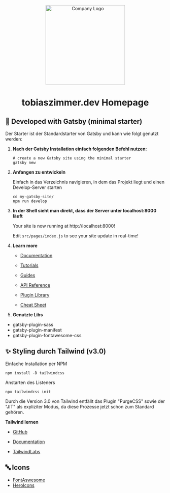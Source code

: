 <p align="center">
  <a href="https://gatsbysampleprojectmain.gatsbyjs.io/">
    <img alt="Company Logo" src="https://gatsbysampleprojectmain.gatsbyjs.io/static/logo_transparent-5fbf2d5c36134c03c74da2dde51329a4.png" width="250" />
  </a>
</p>
<h1 align="center">
  tobiaszimmer.dev Homepage
</h1>

## 🚀 Developed with Gatsby (minimal starter)

Der Starter ist der Standardstarter von Gatsby und kann wie folgt genutzt werden:

1.  **Nach der Gatsby Installation einfach folgenden Befehl nutzen:**

    ```shell
    # create a new Gatsby site using the minimal starter
    gatsby new
    ```

2.  **Anfangen zu entwickeln**

    Einfach in das Verzeichnis navigieren, in dem das Projekt liegt und einen Develop-Server starten

    ```shell
    cd my-gatsby-site/
    npm run develop
    ```

3.  **In der Shell sieht man direkt, dass der Server unter localhost:8000 läuft**

    Your site is now running at http://localhost:8000!

    Edit `src/pages/index.js` to see your site update in real-time!

4.  **Learn more**

    - [Documentation](https://www.gatsbyjs.com/docs/?utm_source=starter&utm_medium=readme&utm_campaign=minimal-starter)

    - [Tutorials](https://www.gatsbyjs.com/tutorial/?utm_source=starter&utm_medium=readme&utm_campaign=minimal-starter)

    - [Guides](https://www.gatsbyjs.com/tutorial/?utm_source=starter&utm_medium=readme&utm_campaign=minimal-starter)

    - [API Reference](https://www.gatsbyjs.com/docs/api-reference/?utm_source=starter&utm_medium=readme&utm_campaign=minimal-starter)

    - [Plugin Library](https://www.gatsbyjs.com/plugins?utm_source=starter&utm_medium=readme&utm_campaign=minimal-starter)

    - [Cheat Sheet](https://www.gatsbyjs.com/docs/cheat-sheet/?utm_source=starter&utm_medium=readme&utm_campaign=minimal-starter)

5.  **Genutzte Libs**

- gatsby-plugin-sass
- gatsby-plugin-manifest
- gatsby-plugin-fontawesome-css

## ✨ Styling durch Tailwind (v3.0)

Einfache Installation per NPM

```shell
npm install -D tailwindcss
```

Anstarten des Listeners

```shell
npx tailwindcss init
```

Durch die Version 3.0 von Tailwind entfällt das Plugin "PurgeCSS" sowie der "JIT" als expliziter Modus, da diese Prozesse jetzt schon zum Standard gehören.

**Tailwind lernen**

- [GitHub](https://github.com/tailwindlabs/tailwindcss)

- [Documentation](https://tailwindcss.com/docs/installation)

- [TailwindLabs](https://www.youtube.com/channel/UCOe-8z68tgw9ioqVvYM4ddQ)

## 🔤 Icons

- [FontAswesome](https://fontawesome.com/)
- [HeroIcons](https://heroicons.com/)
